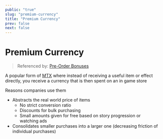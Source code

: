 ```yaml
---
public: "true"
slug: "premium-currency"
title: "Premium Currency"
prev: false
next: false
---
```

# Premium Currency

> Referenced by: [Pre-Order Bonuses](/garden/pre-order-bonuses/index.md)

A popular form of [MTX](/garden/mtx/index.md) where instead of receiving a useful item or effect directly, you receive a currency that is then spent on an in game store

Reasons companies use them
- Abstracts the real world price of items
	- No strict conversion ratio
	- Discounts for bulk purchasing
	- Small amounts given for free based on story progression or watching ads
- Consolidates smaller purchases into a larger one (decreasing friction of individual purchases)
